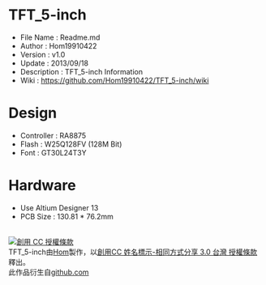 TFT_5-inch
========
* File Name   : Readme.md
* Author      : Hom19910422
* Version     : v1.0
* Update      : 2013/09/18
* Description : TFT_5-inch Information
* Wiki        : https://github.com/Hom19910422/TFT_5-inch/wiki

Design
========
* Controller : RA8875
* Flash      : W25Q128FV (128M Bit)
* Font       : GT30L24T3Y

Hardware
========
* Use Altium Designer 13
* PCB Size : 130.81 * 76.2mm  
  
  
<br>  
<a rel="license" href="http://creativecommons.org/licenses/by-sa/3.0/tw/deed.zh_TW"><img alt="創用 CC 授權條款" style="border-width:0" src="http://i.creativecommons.org/l/by-sa/3.0/tw/88x31.png" /></a><br /><span xmlns:dct="http://purl.org/dc/terms/" property="dct:title">TFT_5-inch</span>由<a xmlns:cc="http://creativecommons.org/ns#" href="https://plus.google.com/u/0/112822505513154783828/posts" property="cc:attributionName" rel="cc:attributionURL">Hom</a>製作，以<a rel="license" href="http://creativecommons.org/licenses/by-sa/3.0/tw/deed.zh_TW">創用CC 姓名標示-相同方式分享 3.0 台灣 授權條款</a>釋出。<br />此作品衍生自<a xmlns:dct="http://purl.org/dc/terms/" href="https://github.com/Hom19910422" rel="dct:source">github.com</a>
